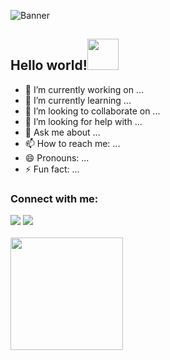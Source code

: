 
![Banner](https://i.imgur.com/uQ6nVjB.gif)
 <h2>Hello world!<img src="https://i.imgur.com/TPcSwrt.gif" width="50"></h2> 




- 🔭 I’m currently working on ...
- 🌱 I’m currently learning ...
- 👯 I’m looking to collaborate on ...
- 🤔 I’m looking for help with ...
- 💬 Ask me about ...
- 📫 How to reach me: ...
- 😄 Pronouns: ...
- ⚡ Fun fact: ...


<h3 align="left">Connect with me:</h3>
<div>  
  <a href="https://www.linkedin.com/in/danilomattos/" target="_blank"><img src="https://img.shields.io/badge/-LinkedIn-%230077B5?style=for-the-badge&logo=linkedin&logoColor=white" target="_blank"></a> 
 <a href = "mailto:contato@dmattos.dev"><img src="https://img.shields.io/badge/Gmail-D14836?style=for-the-badge&logo=gmail&logoColor=white" target="_blank"></a>
 </div>
<br>
<div>
  <a href="https://github.com/ManuCoutinho">
  <img height="180em" src="https://github-readme-stats.vercel.app/api?username=DaniloGMattos&show_icons=true&theme=dark&include_all_commits=true&count_private=true"/>
</div>
